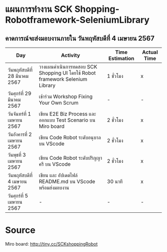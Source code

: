 # แผนการทำงาน SCK Shopping-Robotframework-SeleniumLibrary
## คาดการณ์จะส่งมอบงานภายใน วันพฤหัสบดีที่ 4 เมษายน 2567
| Day | Activity | Time Estimation | Actual Time | 
|--------------------------|-------|-------|------|
| วันพฤหัสบดีที่ 28 มีนาคม 2567 | วางแผนดำเนินการทดสอบ SCK Shopping UI โดยใช้ Robot framework Selenium Library | 1 ชั่วโมง | x |
| วันศุกร์ที่ 29 มีนาคม 2567 | เข้าร่วม Workshop Fixing Your Own Scrum | - | - |
| วันจันทร์ที่  1 เมษายน 2567 | เขียน E2E Biz Process และ ออกแบบ Test Scenario บน Miro board | 2 ชั่วโมง | x |
| วันอังคารที่ 2 เมษายน 2567 | เขียน Code Robot ระดับอนุบาล บน VScode | 2 ชั่วโมง | x |
| วันพุธที่ 3 เมษายน 2567 | เขียน Code Robot ระดับปริญญาครี บน VScode | 2 ชั่วโมง | x | 
| วันพฤหัสบดีที่ 4 เมษายน 2567 | เขียน และ อัปเดตไฟล์ README.md บน VScode พร้อมส่งมอบงาน | 30 นาที | x |
| วันศุกร์ที่ 5 เมษายน 2567 | - | - | - |

# Source
Miro board: http://tiny.cc/SCKshoppingRobot